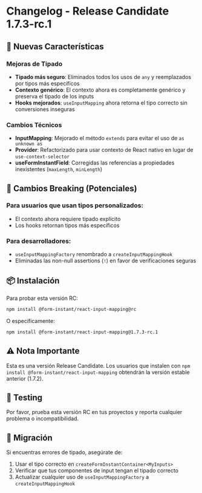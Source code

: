 # Changelog - Release Candidate 1.7.3-rc.1

## 🚀 Nuevas Características

### Mejoras de Tipado

- **Tipado más seguro**: Eliminados todos los usos de `any` y reemplazados por tipos más específicos
- **Contexto genérico**: El contexto ahora es completamente genérico y preserva el tipado de los inputs
- **Hooks mejorados**: `useInputMapping` ahora retorna el tipo correcto sin conversiones inseguras

### Cambios Técnicos

- **InputMapping**: Mejorado el método `extends` para evitar el uso de `as unknown as`
- **Provider**: Refactorizado para usar contexto de React nativo en lugar de `use-context-selector`
- **useFormInstantField**: Corregidas las referencias a propiedades inexistentes (`maxLength`, `minLength`)

## 🔧 Cambios Breaking (Potenciales)

### Para usuarios que usan tipos personalizados:

- El contexto ahora requiere tipado explícito
- Los hooks retornan tipos más específicos

### Para desarrolladores:

- `useInputMappingFactory` renombrado a `createInputMappingHook`
- Eliminadas las non-null assertions (`!`) en favor de verificaciones seguras

## 📦 Instalación

Para probar esta versión RC:

```bash
npm install @form-instant/react-input-mapping@rc
```

O específicamente:

```bash
npm install @form-instant/react-input-mapping@1.7.3-rc.1
```

## ⚠️ Nota Importante

Esta es una versión Release Candidate. Los usuarios que instalen con `npm install @form-instant/react-input-mapping` obtendrán la versión estable anterior (1.7.2).

## 🧪 Testing

Por favor, prueba esta versión RC en tus proyectos y reporta cualquier problema o incompatibilidad.

## 📝 Migración

Si encuentras errores de tipado, asegúrate de:

1. Usar el tipo correcto en `createFormInstantContainer<MyInputs>`
2. Verificar que tus componentes de input tengan el tipado correcto
3. Actualizar cualquier uso de `useInputMappingFactory` a `createInputMappingHook`
